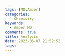 ```yaml
---
tags: [MD,Amber]
categories:
  - Chemistry
keywords:
  - Amber MD
comments: true
title: Analysis
date: 2023-06-07 21:52:52
tags:
---
```

